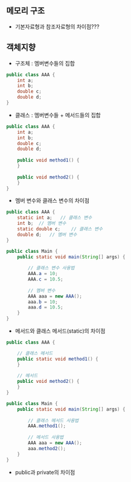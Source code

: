 ## 메모리 구조
* 기본자료형과 참조자료형의 차이점???

## 객체지향
* 구조체 : 멤버변수들의 집합
```java
public class AAA {
    int a;
    int b;
    double c;
    double d;
}
```
* 클래스 : 멤버변수들 + 메서드들의 집합
```java
public class AAA {
    int a;
    int b;
    double c;
    double d;
    
    public void method1() {        
    }
        
    public void method2() {        
    }
}
```
* 멤버 변수와 클래스 변수의 차이점
```java
public class AAA {
    static int a;   // 클래스 변수   
    int b;  // 멤버 변수
    static double c;    // 클래스 변수
    double d;   // 멤버 변수
}

public class Main {
    public static void main(String[] args) {
        
        // 클래스 변수 사용법
        AAA.a = 10;
        AAA.c = 10.5;
        
        // 멤버 변수 
        AAA aaa = new AAA();
        aaa.b = 10;
        aaa.d = 10.5;
    }
}
```
* 메서드와 클래스 메서드(static)의 차이점
```java
public class AAA {

    // 클래스 메서드
    public static void method1() {        
    }
    
    // 메서드
    public void method2() {        
    }
}

public class Main {
    public static void main(String[] args) {
        
        // 클래스 메서드 사용법
        AAA.method1();        
        
        // 메서드 사용법
        AAA aaa = new AAA();
        aaa.method2();
    }
}
```
* public과 private의 차이점 
  
